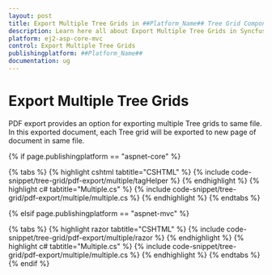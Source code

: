 ```yaml
---
layout: post
title: Export Multiple Tree Grids in ##Platform_Name## Tree Grid Component
description: Learn here all about Export Multiple Tree Grids in Syncfusion ##Platform_Name## Tree Grid component of Syncfusion Essential JS 2 and more.
platform: ej2-asp-core-mvc
control: Export Multiple Tree Grids
publishingplatform: ##Platform_Name##
documentation: ug
---
```


# Export Multiple Tree Grids

PDF export provides an option for exporting multiple Tree grids to same file. In this exported document, each Tree grid will be exported to new page of document in same file.

{% if page.publishingplatform == "aspnet-core" %}

{% tabs %}
{% highlight cshtml tabtitle="CSHTML" %}
{% include code-snippet/tree-grid/pdf-export/multiple/tagHelper %}
{% endhighlight %}
{% highlight c# tabtitle="Multiple.cs" %}
{% include code-snippet/tree-grid/pdf-export/multiple/multiple.cs %}
{% endhighlight %}
{% endtabs %}

{% elsif page.publishingplatform == "aspnet-mvc" %}

{% tabs %}
{% highlight razor tabtitle="CSHTML" %}
{% include code-snippet/tree-grid/pdf-export/multiple/razor %}
{% endhighlight %}
{% highlight c# tabtitle="Multiple.cs" %}
{% include code-snippet/tree-grid/pdf-export/multiple/multiple.cs %}
{% endhighlight %}
{% endtabs %}
{% endif %}
